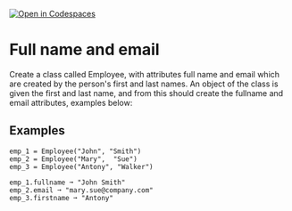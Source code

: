 [![Open in Codespaces](https://classroom.github.com/assets/launch-codespace-2972f46106e565e64193e422d61a12cf1da4916b45550586e14ef0a7c637dd04.svg)](https://classroom.github.com/open-in-codespaces?assignment_repo_id=17396567)
# Full name and email

Create a class called Employee, with attributes full name and email which are created by the person's first and last names. An object of the class is given the first and last name, and from this should create the fullname and email attributes, examples below:

## Examples
```
emp_1 = Employee("John", "Smith")               
emp_2 = Employee("Mary",  "Sue")             
emp_3 = Employee("Antony", "Walker")
                  
emp_1.fullname ➞ "John Smith"            
emp_2.email ➞ "mary.sue@company.com"           
emp_3.firstname ➞ "Antony"
```
